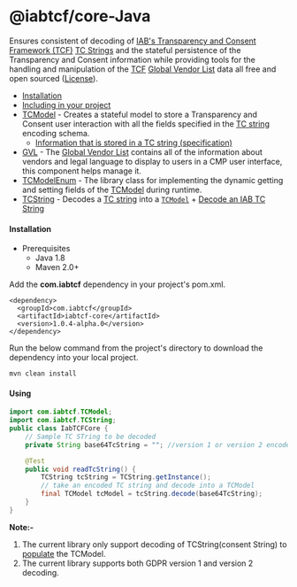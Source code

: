 

# @iabtcf/core-Java

Ensures consistent of decoding of [IAB's Transparency and Consent Framework (TCF)](https://github.com/InteractiveAdvertisingBureau/GDPR-Transparency-and-Consent-Framework) [TC Strings](https://github.com/InteractiveAdvertisingBureau/GDPR-Transparency-and-Consent-Framework/blob/master/TCFv2/IAB%20Tech%20Lab%20-%20Consent%20string%20and%20vendor%20list%20formats%20v2.md#about-the-transparency--consent-string-tc-string) and the stateful persistence of the Transparency and Consent information while providing tools for the handling and manipulation of the [TCF](https://github.com/InteractiveAdvertisingBureau/GDPR-Transparency-and-Consent-Framework) [Global Vendor List](https://github.com/InteractiveAdvertisingBureau/GDPR-Transparency-and-Consent-Framework/blob/master/TCFv2/IAB%20Tech%20Lab%20-%20Consent%20string%20and%20vendor%20list%20formats%20v2.md#the-global-vendor-list) data all free and open sourced ([License](LICENSE)).

  - [Installation](#installation)
  - [Including in your project](#using)
  - [TCModel](#tcmodel) - Creates a stateful model to store a Transparency and Consent user interaction with all the fields specified in the [TC string](https://github.com/InteractiveAdvertisingBureau/GDPR-Transparency-and-Consent-Framework/blob/master/TCFv2/IAB%20Tech%20Lab%20-%20Consent%20string%20and%20vendor%20list%20formats%20v2.md#about-the-transparency--consent-string-tc-string) encoding schema.
     - [Information that is stored in a TC string (specification)](https://github.com/InteractiveAdvertisingBureau/GDPR-Transparency-and-Consent-Framework/blob/master/TCFv2/IAB%20Tech%20Lab%20-%20Consent%20string%20and%20vendor%20list%20formats%20v2.md#what-information-is-stored-in-a-tc-string)
- [GVL](#gvl) - The [Global Vendor List](https://github.com/InteractiveAdvertisingBureau/GDPR-Transparency-and-Consent-Framework/blob/master/TCFv2/IAB%20Tech%20Lab%20-%20Consent%20string%20and%20vendor%20list%20formats%20v2.md#the-global-vendor-list) contains all of the information about vendors and legal language to display to users in a CMP user interface, this component helps manage it.
- [TCModelEnum](#tcmodelenum) - The library class for implementing the dynamic getting and setting fields of the [TCModel](#tcmodel) during runtime.
- [TCString](#tcstring) - Decodes a [TC string](https://github.com/InteractiveAdvertisingBureau/GDPR-Transparency-and-Consent-Framework/blob/master/TCFv2/IAB%20Tech%20Lab%20-%20Consent%20string%20and%20vendor%20list%20formats%20v2.md#about-the-transparency--consent-string-tc-string) into a [`TCModel`](#tcmodel)
      + [Decode an IAB TC String](#using)
  
#### Installation
- Prerequisites
    + Java 1.8 
    + Maven 2.0+

Add the **com.iabtcf** dependency in your project's pom.xml. 
```xmldo
<dependency>
  <groupId>com.iabtcf</groupId>
  <artifactId>iabtcf-core</artifactId>
  <version>1.0.4-alpha.0</version>
</dependency>
```


Run the below command from the project's directory to download the dependency into your local project.
```
mvn clean install
```

#### Using
```java
import com.iabtcf.TCModel;
import com.iabtcf.TCString;
public class IabTCFCore {
    // Sample TC STring to be decoded
    private String base64TcString = ""; //version 1 or version 2 encoded string

    @Test
    public void readTcString() {
        TCString tcString = TCString.getInstance();
        // take an encoded TC string and decode into a TCModel
        final TCModel tcModel = tcString.decode(base64TcString);
    }
}
```
**Note:-** 

 1. The current library only support decoding of TCString(consent String) to [populate](#using) the TCModel.
 2. The current library supports both GDPR version 1 and version 2 decoding.
